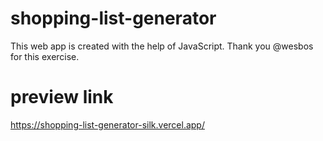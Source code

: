 # shopping-list-generator
This web app is created with the help of JavaScript. Thank you @wesbos for this exercise.
# preview link
https://shopping-list-generator-silk.vercel.app/
